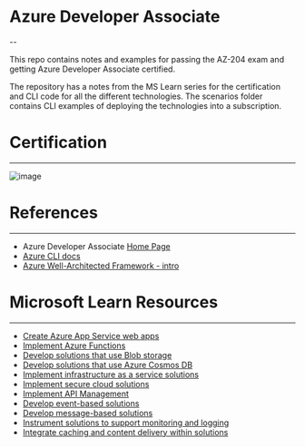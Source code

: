 # Azure Developer Associate
--

This repo contains notes and examples for passing the AZ-204 exam and getting Azure Developer Associate certified.

The repository has a notes from the MS Learn series for the certification and CLI code for all the different technologies. The scenarios folder contains CLI examples of deploying the technologies into a subscription.

# Certification
---

![image](https://user-images.githubusercontent.com/12272451/199806122-f2f5ac57-c523-4111-8bd1-58c23bdbe28d.png)

# References
---
- Azure Developer Associate [Home Page](https://learn.microsoft.com/en-us/certifications/exams/az-204)
- [Azure CLI docs](https://learn.microsoft.com/en-gb/cli/azure/)
- [Azure Well-Architected Framework - intro](https://azure.microsoft.com/en-gb/blog/introducing-the-microsoft-azure-wellarchitected-framework/)

# Microsoft Learn Resources
---
- [Create Azure App Service web apps](https://learn.microsoft.com/en-us/training/paths/create-azure-app-service-web-apps/)
- [Implement Azure Functions](https://learn.microsoft.com/en-us/training/paths/implement-azure-functions/)
- [Develop solutions that use Blob storage](https://learn.microsoft.com/en-us/training/paths/develop-solutions-that-use-blob-storage/)
- [Develop solutions that use Azure Cosmos DB](https://learn.microsoft.com/en-us/training/paths/az-204-develop-solutions-that-use-azure-cosmos-db/)
- [Implement infrastructure as a service solutions](https://learn.microsoft.com/en-us/training/paths/az-204-implement-iaas-solutions/)
- [Implement secure cloud solutions](https://learn.microsoft.com/en-us/training/paths/az-204-implement-secure-cloud-solutions/)
- [Implement API Management](https://learn.microsoft.com/en-us/training/paths/az-204-implement-api-management/)
- [Develop event-based solutions](https://learn.microsoft.com/en-us/training/paths/az-204-develop-event-based-solutions/)
- [Develop message-based solutions](https://learn.microsoft.com/en-us/training/paths/az-204-develop-message-based-solutions/)
- [Instrument solutions to support monitoring and logging](https://learn.microsoft.com/en-us/training/paths/az-204-instrument-solutions-support-monitoring-logging/)
- [Integrate caching and content delivery within solutions](https://learn.microsoft.com/en-us/training/paths/az-204-integrate-caching-content-delivery-within-solutions/)
